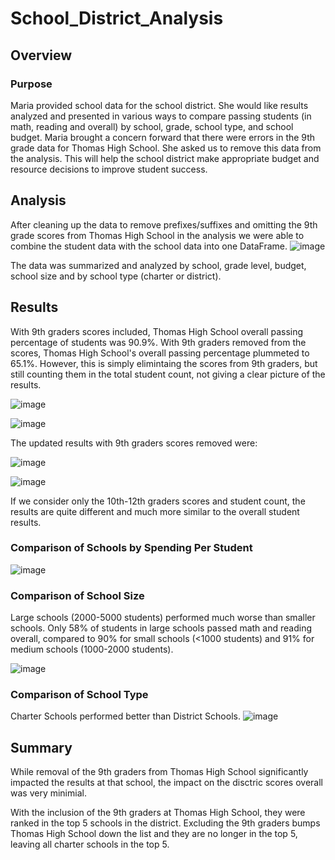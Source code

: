 # School_District_Analysis

## Overview

### Purpose
Maria provided school data for the school district. She would like results analyzed and presented in various ways to compare passing students (in math, reading and overall) by school, grade, school type, and school budget. Maria brought a concern forward that there were errors in the 9th grade data for Thomas High School. She asked us to remove this data from the analysis. This will help the school district make appropriate budget and resource decisions to improve student success.


## Analysis

After cleaning up the data to remove prefixes/suffixes and omitting the 9th grade scores from Thomas High School in the analysis we were able to combine the student data with the school data into one DataFrame.
![image](https://user-images.githubusercontent.com/95710184/150044874-7fa3a392-5207-4943-b8f4-105feac76cf6.png)

The data was summarized and analyzed by school, grade level, budget, school size and by school type (charter or district). 

## Results
With 9th graders scores included, Thomas High School overall passing percentage of students was 90.9%. With 9th graders removed from the scores, Thomas High School's overall passing percentage plummeted to 65.1%.  However, this is simply elimintaing the scores from 9th graders, but still counting them in the total student count, not giving a clear picture of the results.

![image](https://user-images.githubusercontent.com/95710184/150136268-fde345e8-4d29-4e53-9fc0-c8449a0fd756.png)

![image](https://user-images.githubusercontent.com/95710184/150136242-96ea4813-c792-431a-bc99-697007639d51.png)

The updated results with 9th graders scores removed were:

![image](https://user-images.githubusercontent.com/95710184/150136408-05aa8945-125a-4678-884f-713dd9a8a2ba.png)

![image](https://user-images.githubusercontent.com/95710184/150136315-1e1dbd6a-6e88-4574-b3c0-a5d43ba1025d.png)

If we consider only the 10th-12th graders scores and student count, the results are quite different and much more similar to the overall student results.




### Comparison of Schools by Spending Per Student

![image](https://user-images.githubusercontent.com/95710184/150049030-c5ec0294-fa52-4b8a-840f-7af22d1207cc.png)


### Comparison of School Size
Large schools (2000-5000 students) performed much worse than smaller schools. Only 58% of students in large schools passed math and reading overall, compared to 90% for small schools (<1000 students) and 91% for medium schools (1000-2000 students).

![image](https://user-images.githubusercontent.com/95710184/150048818-ced0ac09-d880-42a3-85d5-342a918bbbe6.png)

### Comparison of School Type
Charter Schools performed better than District Schools.
![image](https://user-images.githubusercontent.com/95710184/150048420-5d104b08-4913-4e08-af2f-e042a11dc26b.png)



## Summary

While removal of the 9th graders from Thomas High School significantly impacted the results at that school, the impact on the disctric scores overall was very minimial.

With the inclusion of the 9th graders at Thomas High School, they were ranked in the top 5 schools in the district. Excluding the 9th graders bumps Thomas High School down the list and they are no longer in the top 5, leaving all charter schools in the top 5.
